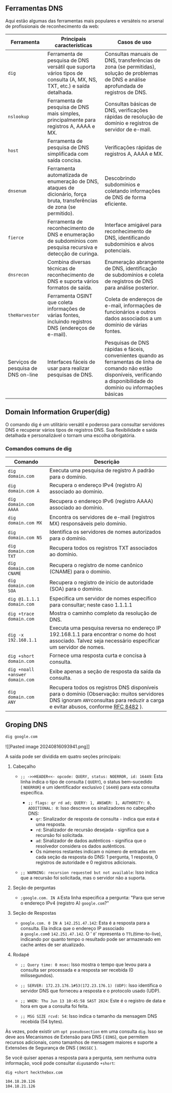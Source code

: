## Ferramentas DNS
Aqui estão algumas das ferramentas mais populares e versáteis no arsenal de profissionais de reconhecimento da web:

|Ferramenta|Principais características|Casos de uso|
|---|---|---|
|`dig`|Ferramenta de pesquisa de DNS versátil que suporta vários tipos de consulta (A, MX, NS, TXT, etc.) e saída detalhada.|Consultas manuais de DNS, transferências de zona (se permitidas), solução de problemas de DNS e análise aprofundada de registros de DNS.|
|`nslookup`|Ferramenta de pesquisa de DNS mais simples, principalmente para registros A, AAAA e MX.|Consultas básicas de DNS, verificações rápidas de resolução de domínio e registros de servidor de e-mail.|
|`host`|Ferramenta de pesquisa de DNS simplificada com saída concisa.|Verificações rápidas de registros A, AAAA e MX.|
|`dnsenum`|Ferramenta automatizada de enumeração de DNS, ataques de dicionário, força bruta, transferências de zona (se permitido).|Descobrindo subdomínios e coletando informações de DNS de forma eficiente.|
|`fierce`|Ferramenta de reconhecimento de DNS e enumeração de subdomínios com pesquisa recursiva e detecção de curinga.|Interface amigável para reconhecimento de DNS, identificando subdomínios e alvos potenciais.|
|`dnsrecon`|Combina diversas técnicas de reconhecimento de DNS e suporta vários formatos de saída.|Enumeração abrangente de DNS, identificação de subdomínios e coleta de registros de DNS para análise posterior.|
|`theHarvester`|Ferramenta OSINT que coleta informações de várias fontes, incluindo registros DNS (endereços de e-mail).|Coleta de endereços de e-mail, informações de funcionários e outros dados associados a um domínio de várias fontes.|
|Serviços de pesquisa de DNS on-line|Interfaces fáceis de usar para realizar pesquisas de DNS.|Pesquisas de DNS rápidas e fáceis, convenientes quando as ferramentas de linha de comando não estão disponíveis, verificando a disponibilidade do domínio ou informações básicas|

## Domain Information Gruper(dig)

O comando dig é um utilitário versátil e poderoso para consultar servidores DNS e recuperar vários tipos de registros DNS. Sua flexibilidade e saída detalhada e personalizável o tornam uma escolha obrigatória.

### Comandos comuns de dig

|Comando|Descrição|
|---|---|
|`dig domain.com`|Executa uma pesquisa de registro A padrão para o domínio.|
|`dig domain.com A`|Recupera o endereço IPv4 (registro A) associado ao domínio.|
|`dig domain.com AAAA`|Recupera o endereço IPv6 (registro AAAA) associado ao domínio.|
|`dig domain.com MX`|Encontra os servidores de e-mail (registros MX) responsáveis ​​pelo domínio.|
|`dig domain.com NS`|Identifica os servidores de nomes autorizados para o domínio.|
|`dig domain.com TXT`|Recupera todos os registros TXT associados ao domínio.|
|`dig domain.com CNAME`|Recupera o registro de nome canônico (CNAME) para o domínio.|
|`dig domain.com SOA`|Recupera o registro de início de autoridade (SOA) para o domínio.|
|`dig @1.1.1.1 domain.com`|Especifica um servidor de nomes específico para consultar; neste caso 1.1.1.1|
|`dig +trace domain.com`|Mostra o caminho completo da resolução de DNS.|
|`dig -x 192.168.1.1`|Executa uma pesquisa reversa no endereço IP 192.168.1.1 para encontrar o nome do host associado. Talvez seja necessário especificar um servidor de nomes.|
|`dig +short domain.com`|Fornece uma resposta curta e concisa à consulta.|
|`dig +noall +answer domain.com`|Exibe apenas a seção de resposta da saída da consulta.|
|`dig domain.com ANY`|Recupera todos os registros DNS disponíveis para o domínio (Observação: muitos servidores DNS ignoram `ANY`consultas para reduzir a carga e evitar abusos, conforme [RFC 8482](https://datatracker.ietf.org/doc/html/rfc8482) ).|

## Groping DNS
```sh
dig google.com
```
![[Pasted image 20240816093941.png]]

A saída pode ser dividida em quatro seções principais:

1. Cabeçalho
    
    - `;; ->>HEADER<<- opcode: QUERY, status: NOERROR, id: 16449`: Esta linha indica o tipo de consulta ( `QUERY`), o status bem-sucedido ( `NOERROR`) e um identificador exclusivo ( `16449`) para esta consulta específica.
        
        - `;; flags: qr rd ad; QUERY: 1, ANSWER: 1, AUTHORITY: 0, ADDITIONAL: 0`: Isso descreve os sinalizadores no cabeçalho DNS:
            - `qr`: Sinalizador de resposta de consulta - indica que esta é uma resposta.
            - `rd`: Sinalizador de recursão desejada - significa que a recursão foi solicitada.
            - `ad`: Sinalizador de dados autênticos - significa que o resolvedor considera os dados autênticos.
            - Os números restantes indicam o número de entradas em cada seção da resposta do DNS: 1 pergunta, 1 resposta, 0 registros de autoridade e 0 registros adicionais.
    - `;; WARNING: recursion requested but not available`: Isso indica que a recursão foi solicitada, mas o servidor não a suporta.
        
2. Seção de perguntas
    
    - `;google.com. IN A`:Esta linha especifica a pergunta: "Para que serve o endereço IPv4 (registro A) `google.com`?"
3. Seção de Respostas
    
    - `google.com. 0 IN A 142.251.47.142`: Esta é a resposta para a consulta. Ela indica que o endereço IP associado a `google.com`é `142.251.47.142`. O ' `0`' representa o `TTL`(time-to-live), indicando por quanto tempo o resultado pode ser armazenado em cache antes de ser atualizado.
4. Rodapé
    
    - `;; Query time: 0 msec`: Isso mostra o tempo que levou para a consulta ser processada e a resposta ser recebida (0 milissegundos).
        
    - `;; SERVER: 172.23.176.1#53(172.23.176.1) (UDP)`: Isso identifica o servidor DNS que forneceu a resposta e o protocolo usado (UDP).
        
    - `;; WHEN: Thu Jun 13 10:45:58 SAST 2024`: Este é o registro de data e hora em que a consulta foi feita.
        
    - `;; MSG SIZE rcvd: 54`: Isso indica o tamanho da mensagem DNS recebida (54 bytes).

Às vezes, pode existir um `opt pseudosection` em uma consulta `dig`. Isso se deve aos Mecanismos de Extensão para DNS ( `EDNS`), que permitem recursos adicionais, como tamanhos de mensagem maiores e suporte a Extensões de Segurança de DNS ( `DNSSEC` ).

Se você quiser apenas a resposta para a pergunta, sem nenhuma outra informação, você pode consultar `dig`usando `+short`:

```sh
dig +short heckthebox.com

104.18.20.126
104.18.21.126
```





































